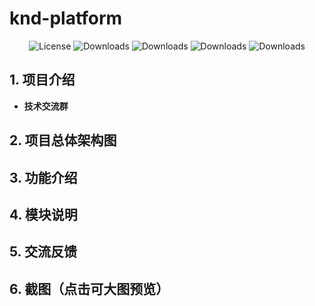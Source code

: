#  knd-platform

<p align="center">
  <img src='https://img.shields.io/badge/license-Apache%202-4EB1BA.svg' alt='License'/>
  <img src="https://img.shields.io/badge/Spring%20Boot-2.1.12.RELEASE-blue" alt="Downloads"/>
  <img src="https://img.shields.io/badge/Spring%20Cloud-Greenwich.SR5-blue" alt="Downloads"/>
  <img src="https://img.shields.io/badge/Spring%20Cloud%20Alibaba-2.1.1.RELEASE-blue" alt="Downloads"/>
  <img src="https://img.shields.io/badge/Layui-EasyWeb-yellowgreen" alt="Downloads"/>
</p>



## 1. 项目介绍

* **技术交流群** 

## 2. 项目总体架构图

## 3. 功能介绍

## 4. 模块说明

## 5. 交流反馈


## 6. 截图（点击可大图预览）
